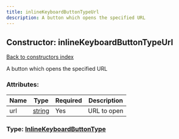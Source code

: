 ```yaml
---
title: inlineKeyboardButtonTypeUrl
description: A button which opens the specified URL
---
```

## Constructor: inlineKeyboardButtonTypeUrl  
[Back to constructors index](index.md)



A button which opens the specified URL

### Attributes:

| Name     |    Type       | Required | Description |
|----------|---------------|----------|-------------|
|url|[string](../types/string.md) | Yes|URL to open|



### Type: [InlineKeyboardButtonType](../types/InlineKeyboardButtonType.md)


